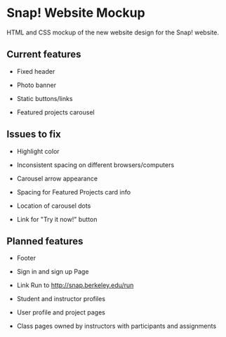 # Snap! Website Mockup

HTML and CSS mockup of the new website design for the Snap! website.


## Current features
- Fixed header

- Photo banner

- Static buttons/links

- Featured projects carousel


## Issues to fix

- Highlight color

- Inconsistent spacing on different browsers/computers

- Carousel arrow appearance

- Spacing for Featured Projects card info

- Location of carousel dots

- Link for "Try it now!" button


## Planned features

- Footer

- Sign in and sign up Page

- Link Run to http://snap.berkeley.edu/run

- Student and instructor profiles

- User profile and project pages

- Class pages owned by instructors with participants and assignments